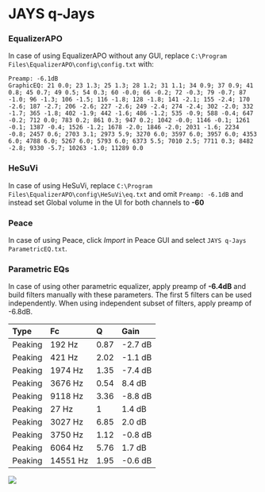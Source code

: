 # JAYS q-Jays

### EqualizerAPO
In case of using EqualizerAPO without any GUI, replace `C:\Program Files\EqualizerAPO\config\config.txt`
with:
```
Preamp: -6.1dB
GraphicEQ: 21 0.0; 23 1.3; 25 1.3; 28 1.2; 31 1.1; 34 0.9; 37 0.9; 41 0.8; 45 0.7; 49 0.5; 54 0.3; 60 -0.0; 66 -0.2; 72 -0.3; 79 -0.7; 87 -1.0; 96 -1.3; 106 -1.5; 116 -1.8; 128 -1.8; 141 -2.1; 155 -2.4; 170 -2.6; 187 -2.7; 206 -2.6; 227 -2.6; 249 -2.4; 274 -2.4; 302 -2.0; 332 -1.7; 365 -1.8; 402 -1.9; 442 -1.6; 486 -1.2; 535 -0.9; 588 -0.4; 647 -0.2; 712 0.0; 783 0.2; 861 0.3; 947 0.2; 1042 -0.0; 1146 -0.1; 1261 -0.1; 1387 -0.4; 1526 -1.2; 1678 -2.0; 1846 -2.0; 2031 -1.6; 2234 -0.8; 2457 0.6; 2703 3.1; 2973 5.9; 3270 6.0; 3597 6.0; 3957 6.0; 4353 6.0; 4788 6.0; 5267 6.0; 5793 6.0; 6373 5.5; 7010 2.5; 7711 0.3; 8482 -2.8; 9330 -5.7; 10263 -1.0; 11289 0.0
```

### HeSuVi
In case of using HeSuVi, replace `C:\Program Files\EqualizerAPO\config\HeSuVi\eq.txt` and omit `Preamp:
-6.1dB` and instead set Global volume in the UI for both channels to **-60**

### Peace
In case of using Peace, click *Import* in Peace GUI and select `JAYS q-Jays ParametricEQ.txt`.

### Parametric EQs
In case of using other parametric equalizer, apply preamp of **-6.4dB** and build filters manually
with these parameters. The first 5 filters can be used independently.
When using independent subset of filters, apply preamp of -6.8dB.

| Type    | Fc       |    Q | Gain    |
|:--------|:---------|:-----|:--------|
| Peaking | 192 Hz   | 0.87 | -2.7 dB |
| Peaking | 421 Hz   | 2.02 | -1.1 dB |
| Peaking | 1974 Hz  | 1.35 | -7.4 dB |
| Peaking | 3676 Hz  | 0.54 | 8.4 dB  |
| Peaking | 9118 Hz  | 3.36 | -8.8 dB |
| Peaking | 27 Hz    | 1    | 1.4 dB  |
| Peaking | 3027 Hz  | 6.85 | 2.0 dB  |
| Peaking | 3750 Hz  | 1.12 | -0.8 dB |
| Peaking | 6064 Hz  | 5.76 | 1.7 dB  |
| Peaking | 14551 Hz | 1.95 | -0.6 dB |

![](https://raw.githubusercontent.com/jaakkopasanen/AutoEq/master/results/headphonecom/sbaf-serious/JAYS%20q-Jays/JAYS%20q-Jays.png)